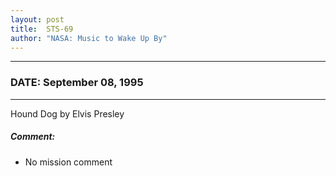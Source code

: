 ```yaml
---
layout: post
title:  STS-69
author: "NASA: Music to Wake Up By"
---
```


----
### DATE: September 08, 1995
----
Hound Dog by Elvis Presley

##### Comment:
* No mission comment
